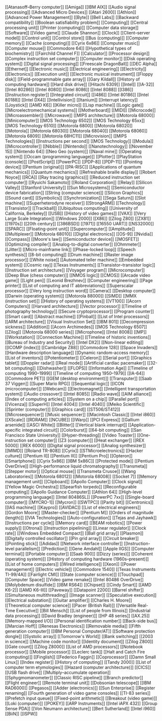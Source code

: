 [[Atanasoff–Berry computer]]
[[Amiga]]
[[IBM AIX]]
[[Audio signal processing]]
[[Advanced Micro Devices]]
[[Atari 2600]]
[[Athlon]]
[[Advanced Power Management]]
[[Byte]]
[[Bell Labs]]
[[Backward compatibility]]
[[Boolean satisfiability problem]]
[[Computing]]
[[Central processing unit]]
[[Printer (computing)]]
[[Computer data storage]]
[[Software]]
[[Video game]]
[[Claude Shannon]]
[[Clock]]
[[Client–server model]]
[[Control unit]]
[[Control store]]
[[Bus (computing)]]
[[Computer memory]]
[[Cache (computing)]]
[[Cyrix 6x86]]
[[Computer music]]
[[Computer mouse]]
[[Commodore 64]]
[[Hypothetical types of biochemistry]]
[[Fairchild Channel F]]
[[Calculator]]
[[Processor design]]
[[Complex instruction set computer]]
[[Computer monitor]]
[[Disk operating system]]
[[Digital signal processing]]
[[Freescale DragonBall]]
[[DEC Alpha]]
[[Ethernet]]
[[Electronic music]]
[[Electrical engineering]]
[[Electricity]]
[[Electronics]]
[[Execution unit]]
[[Electronic musical instrument]]
[[Floppy disk]]
[[Field-programmable gate array]]
[[Gary Kildall]]
[[History of computing hardware]]
[[Hard disk drive]]
[[Hitachi 6309]]
[[Intel]]
[[IA-32]]
[[Intel 80286]]
[[Intel 8080]]
[[Intel 8086]]
[[Intel 8088]]
[[I386]]
[[Instruction register]]
[[Integrated circuit]]
[[I486]]
[[Intel 80186]]
[[Intel 80188]]
[[Intel DX4]]
[[Intellivision]]
[[Itanium]]
[[Interrupt latency]]
[[Joystick]]
[[AMD K6]]
[[Killer micro]]
[[Lisp machine]]
[[Logic gate]]
[[Microelectromechanical systems]]
[[Motherboard]]
[[MIDI]]
[[Microcode]]
[[Microassembler]]
[[Microwave]]
[[MIPS architecture]]
[[Motorola 68000]]
[[Minicomputer]]
[[MOS Technology 6502]]
[[MOS Technology 65xx]]
[[MOS Technology 6510]]
[[Motorola 6800]]
[[Motorola 68020]]
[[Motorola]]
[[Motorola 68030]]
[[Motorola 68040]]
[[Motorola 68060]]
[[Motorola 6809]]
[[Motorola 68HC11]]
[[Microvision]]
[[MIPS Technologies]]
[[Instructions per second]]
[[MOS Technology]]
[[Modula]]
[[Microcontroller]]
[[Nibble]]
[[Nintendo]]
[[Nanotechnology]]
[[November 15]]
[[Nintendo 64]]
[[Neo Geo (system)]]
[[Naval mine]]
[[Operating system]]
[[Occam (programming language)]]
[[Plotter]]
[[PlayStation (console)]]
[[PostScript]]
[[PowerPC]]
[[PDP-8]]
[[PDP-11]]
[[Pointing device]]
[[Pentium (original)]]
[[PA-RISC]]
[[Applications of quantum mechanics]]
[[Quantum mechanics]]
[[Refreshable braille display]]
[[Robert Noyce]]
[[RCA]]
[[Ray tracing (graphics)]]
[[Reduced instruction set computer]]
[[Ryuichi Sakamoto]]
[[Roland Corporation]]
[[Relay]]
[[Silicon Valley]]
[[Stanford University]]
[[Sun Microsystems]]
[[Semiconductor device fabrication]]
[[String (computer science)]]
[[Silicon Graphics]]
[[Sound card]]
[[Symbolics]]
[[Synchronization]]
[[Sega Saturn]]
[[Slot machine]]
[[Superheterodyne receiver]]
[[StrongARM]]
[[Technology]]
[[Transistor]]
[[Trackball]]
[[Ubiquitous computing]]
[[University of California, Berkeley]]
[[USB]]
[[History of video games]]
[[VAX]]
[[Very Large Scale Integration]]
[[Windows 2000]]
[[X86]]
[[Zilog Z80]]
[[ZX81]]
[[1970s]]
[[20th century]]
[[386BSD]]
[[1971]]
[[16550 UART]]
[[NS32000]]
[[SPARC]]
[[Floating-point unit]]
[[Supercomputer]]
[[Amplitude]]
[[Multiplexer]]
[[Motorola 68010]]
[[Digital electronics]]
[[OS-9]]
[[Nvidia]]
[[Compass]]
[[Moore's law]]
[[Semiconductor device]]
[[MOSFET]]
[[Optimizing compiler]]
[[Analog-to-digital converter]]
[[Ohmmeter]]
[[Jitter]]
[[Micro-mainframe link]]
[[Phase-locked loop]]
[[Speech synthesis]]
[[8-bit computing]]
[[Drum machine]]
[[Raster image processor]]
[[White noise]]
[[Automated teller machine]]
[[Embedded system]]
[[Cosmic ray]]
[[Texas Instruments]]
[[Transistor–transistor logic]]
[[Instruction set architecture]]
[[Voyager program]]
[[Microcomputer]]
[[Deep Blue (chess computer)]]
[[NMOS logic]]
[[CMOS]]
[[Arcade video game]]
[[Light pen]]
[[Leonid Brezhnev]]
[[Computer engineering]]
[[Page printer]]
[[List of computing and IT abbreviations]]
[[Superscalar processor]]
[[Very long instruction word]]
[[Camera]]
[[Desktop computer]]
[[Darwin (operating system)]]
[[Motorola 88000]]
[[SIMD]]
[[MMX (instruction set)]]
[[History of operating systems]]
[[VT100]]
[[Acorn Computers]]
[[Harvard architecture]]
[[Vector processor]]
[[Timeline of photography technology]]
[[Secure cryptoprocessor]]
[[Program counter]]
[[Smart card]]
[[Abstract machine]]
[[Pinball]]
[[List of Intel processors]]
[[ARM architecture]]
[[Visual Instruction Set]]
[[IBM 801]]
[[Decompression sickness]]
[[Addition]]
[[Acorn Archimedes]]
[[MOS Technology 6507]]
[[Zilog]]
[[Motorola 68000 series]]
[[Microphone]]
[[Intel 8008]]
[[MP]]
[[Workstation]]
[[Connection Machine]]
[[Timeline of historic inventions]]
[[Bureau of Industry and Security]]
[[Intel DX2]]
[[Non-linear editing]]
[[ICOMP (index)]]
[[Cambridge Z88]]
[[Commodore 128]]
[[Space Invaders]]
[[Hardware description language]]
[[Dynamic random-access memory]]
[[List of inventors]]
[[Potentiometer]]
[[Celeron]]
[[Serial port]]
[[Graphics tablet]]
[[Doppler radar]]
[[Real mode]]
[[Artificial cardiac pacemaker]]
[[32-bit computing]]
[[Dishwasher]]
[[FLOPS]]
[[Information Age]]
[[Timeline of computing 1990–1999]]
[[Timeline of computing 1950–1979]]
[[IA-64]]
[[Commodore PET]]
[[GEM (desktop environment)]]
[[Transputer]]
[[Saab 37 Viggen]]
[[Super Mario RPG]]
[[Sequential logic]]
[[ICON (microcomputer)]]
[[Webcam]]
[[Electromagnet]]
[[Intelligent transportation system]]
[[Audio crossover]]
[[Intel 8085]]
[[Radio wave]]
[[AIM alliance]]
[[Index of computing articles]]
[[System on a chip]]
[[Parallel port]]
[[Vicenza]]
[[SuperH]]
[[Intel 4004]]
[[Intel 4040]]
[[Meiko Scientific]]
[[Sprinter (computer)]]
[[Graphics card]]
[[ST506/ST412]]
[[Microsequencer]]
[[Music sequencer]]
[[Macintosh Classic]]
[[Intel i860]]
[[XScale]]
[[RDRAM]]
[[NCUBE]]
[[IWarp]]
[[PCI Express]]
[[Gallium arsenide]]
[[ASCI White]]
[[Blitter]]
[[Vertical blank interrupt]]
[[Application-specific integrated circuit]]
[[Colorburst]]
[[64-bit computing]]
[[San Francisco State University]]
[[Hyper-threading]]
[[Video Toaster]]
[[One-instruction set computer]]
[[Z3 (computer)]]
[[Heat exchanger]]
[[REX 5000]]
[[REX 6000]]
[[Digital signal processor]]
[[Analog synthesizer]]
[[MIMD]]
[[Roland TR-808]]
[[Cyrix]]
[[STMicroelectronics]]
[[Hacker culture]]
[[Pentium II]]
[[Pentium III]]
[[Pentium Pro]]
[[Opteron]]
[[Smartphone]]
[[Cyrix 5x86]]
[[IBM 5x86C]]
[[Protected mode]]
[[Pentium OverDrive]]
[[High-performance liquid chromatography]]
[[Transmeta]]
[[Stepper motor]]
[[Optical mouse]]
[[Transmeta Crusoe]]
[[Wang Laboratories]]
[[Motorola 68012]]
[[Motorola 68008]]
[[Socket 7]]
[[Memory management unit]]
[[Clipboard]]
[[Apollo Computer]]
[[Clock signal]]
[[Yellow Magic Orchestra]]
[[Spearfish torpedo]]
[[Reconfigurable computing]]
[[Apollo Guidance Computer]]
[[Athlon 64]]
[[High-level programming language]]
[[Intel 80486SL]]
[[PowerPC 7xx]]
[[Single-board computer]]
[[MYCRO-1]]
[[Mycron]]
[[SWTPC]]
[[Parity bit]]
[[Centronics]]
[[IAS machine]]
[[Kaypro]]
[[AVIDAC]]
[[List of electrical engineers]]
[[Gordon Moore]]
[[Master-checker]]
[[Pentium M]]
[[Orders of magnitude (length)]]
[[VIA Technologies]]
[[Auto-configuration]]
[[Tejas and Jayhawk]]
[[Instructions per cycle]]
[[Memory card]]
[[BEAM robotics]]
[[Power supply]]
[[Otrona]]
[[Instruction pipelining]]
[[Linear regulator]]
[[Clock rate]]
[[Windows Embedded Compact]]
[[Ball grid array]]
[[Plasmon]]
[[Digitally controlled oscillator]]
[[Pin grid array]]
[[Circuit breaker]]
[[Pointing stick]]
[[Adidas]]
[[Network interface controller]]
[[Instruction-level parallelism]]
[[Prediction]]
[[Gene Amdahl]]
[[Apple IIGS]]
[[Computer terminal]]
[[Portable computer]]
[[Saab 900]]
[[Dizzy (series)]]
[[Coherent (operating system)]]
[[History of computing hardware (1960s–present)]]
[[List of home computers]]
[[Wired intelligence]]
[[Xeon]]
[[Power management]]
[[Electric vehicle]]
[[Commodore 1540]]
[[Texas Instruments TI-99/4A]]
[[Fairlight CMI]]
[[State (computer science)]]
[[Touchpad]]
[[Computer Space]]
[[Video game remake]]
[[Intel 80486 OverDrive]]
[[Molybdenum disulfide]]
[[IBM RS64]]
[[Chipset]]
[[Cindy Smart]]
[[AMD K6-2]]
[[AMD K6-III]]
[[Paveway]]
[[Datapoint 2200]]
[[Barrel shifter]]
[[Simultaneous multithreading]]
[[Image scanner]]
[[Speculative execution]]
[[Electrical substation]]
[[Guitar amplifier]]
[[Charles H. Moore]]
[[Theoretical computer science]]
[[Pacer (British Rail)]]
[[Versatile Real-Time Executive]]
[[Bill Mensch]]
[[List of people from Illinois]]
[[Industrial data processing]]
[[David Bradley (engineer)]]
[[HP 48 series]]
[[AX.25]]
[[Memory-mapped I/O]]
[[Personal identification number]]
[[Back-side bus]]
[[Marcian Hoff]]
[[Renesas Electronics]]
[[Removable media]]
[[Fifth generation computer]]
[[IBM Personal Computer/AT]]
[[Software protection dongle]]
[[Systolic array]]
[[Tomorrow's World]]
[[Bank switching]]
[[2003 in science]]
[[Machine code monitor]]
[[Identity document]]
[[Zilog Z800]]
[[Gate count]]
[[Zilog Z8000]]
[[List of AMD processors]]
[[Notebook processor]]
[[Mobile processor]]
[[Leclerc tank]]
[[Halt and Catch Fire (computing)]]
[[Finglish]]
[[Federico Faggin]]
[[Coprocessor]]
[[Damn Small Linux]]
[[Index register]]
[[History of computing]]
[[Tandy 2000]]
[[List of computer term etymologies]]
[[Hazard (computer architecture)]]
[[CICS]]
[[USB flash drive]]
[[Multiply–accumulate operation]]
[[Sphygmomanometer]]
[[Classic RISC pipeline]]
[[Branch predictor]]
[[Flight engineer]]
[[Remote terminal unit]]
[[Dobsonian telescope]]
[[IBM RAD6000]]
[[Pegasos]]
[[Adder (electronics)]]
[[Sun Enterprise]]
[[Register renaming]]
[[Fourth generation of video game consoles]]
[[TI-83 series]]
[[Prefetch input queue]]
[[Fixed-point arithmetic]]
[[Breakout (video game)]]
[[Loki (computer)]]
[[POKEY]]
[[ARP Instruments]]
[[Intel iAPX 432]]
[[Group Sense PDA]]
[[Von Neumann architecture]]
[[Bert Sutherland]]
[[Intel i960]]
[[BiiN]]
[[ISPW]]
